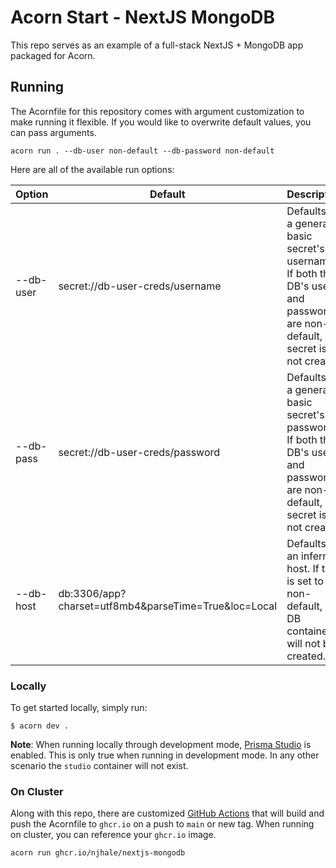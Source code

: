 # Acorn Start - NextJS MongoDB

This repo serves as an example of a full-stack NextJS + MongoDB app packaged for Acorn.

## Running

The Acornfile for this repository comes with argument customization to make running it flexible. If you would like to overwrite default values, you can pass arguments.

```shell
acorn run . --db-user non-default --db-password non-default
```

Here are all of the available run options:

| Option               | Default                                              | Description                                                                                                                                       |
|----------------------|------------------------------------------------------|---------------------------------------------------------------------------------------------------------------------------------------------------|
| --db-user            | secret://db-user-creds/username                      | Defaults to a generated basic secret's username.   If both the DB's user and password are non-default, a secret is not created.                   |
| --db-pass            | secret://db-user-creds/password                      | Defaults to a generated basic secret's password.   If both the DB's user and password are non-default, a secret is not created.                    |
| --db-host            | db:3306/app?charset=utf8mb4&parseTime=True&loc=Local | Defaults to an inferred host.  If this is set to be non-default, a DB container will not be created.                                              |

### Locally
To get started locally, simply run:

```shell
$ acorn dev .
```

**Note**: When running locally through development mode, [Prisma Studio](https://www.prisma.io/docs/concepts/components/prisma-studio) is enabled. This is only true when running in development mode. In any other scenario the `studio` container will not exist.

### On Cluster
Along with this repo, there are customized [GitHub Actions](./.github/workflows/acorn.yaml) that will build and push the Acornfile to `ghcr.io` on a push to `main` or new tag. When running on cluster, you can reference your `ghcr.io` image.

```shell
acorn run ghcr.io/njhale/nextjs-mongodb
```